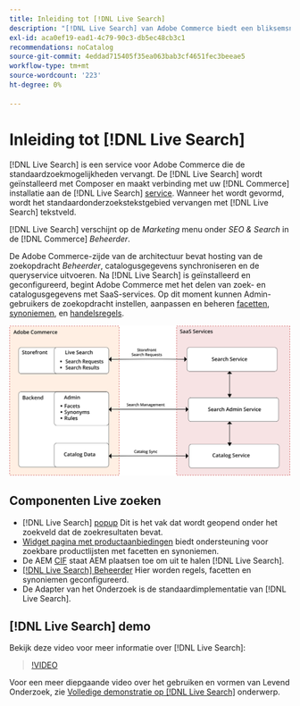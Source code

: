 ```yaml
---
title: Inleiding tot [!DNL Live Search]
description: "[!DNL Live Search] van Adobe Commerce biedt een bliksemsnelle, superrelevante en intuïtieve zoekervaring."
exl-id: aca0ef19-ead1-4c79-90c3-db5ec48cb3c1
recommendations: noCatalog
source-git-commit: 4eddad715405f35ea063bab3cf4651fec3beeae5
workflow-type: tm+mt
source-wordcount: '223'
ht-degree: 0%

---
```


# Inleiding tot [!DNL Live Search]

[!DNL Live Search] is een service voor Adobe Commerce die de standaardzoekmogelijkheden vervangt. De [!DNL Live Search] wordt geïnstalleerd met Composer en maakt verbinding met uw [!DNL Commerce] installatie aan de [!DNL Live Search] [service](../landing/saas.md). Wanneer het wordt gevormd, wordt het standaardonderzoekstekstgebied vervangen met [!DNL Live Search] tekstveld.

[!DNL Live Search] verschijnt op de *Marketing* menu onder *SEO &amp; Search* in de [!DNL Commerce] *Beheerder*.

De Adobe Commerce-zijde van de architectuur bevat hosting van de zoekopdracht *Beheerder*, catalogusgegevens synchroniseren en de queryservice uitvoeren. Na [!DNL Live Search] is geïnstalleerd en geconfigureerd, begint Adobe Commerce met het delen van zoek- en catalogusgegevens met SaaS-services. Op dit moment kunnen Admin-gebruikers de zoekopdracht instellen, aanpassen en beheren [facetten](facets.md), [synoniemen](synonyms.md), en [handelsregels](category-merch.md).

![Architectuurdiagram van Live Search](assets/architecture-diagram.svg)

## Componenten Live zoeken

* [!DNL Live Search] [popup](storefront-popover.md) Dit is het vak dat wordt geopend onder het zoekveld dat de zoekresultaten bevat.
* [Widget pagina met productaanbiedingen](plp-styling.md) biedt ondersteuning voor zoekbare productlijsten met facetten en synoniemen.
* De AEM [CIF](https://github.com/adobe/aem-cif-guides-venia/pull/319) staat AEM plaatsen toe om uit te halen [!DNL Live Search].
* [[!DNL Live Search] Beheerder](workspace.md) Hier worden regels, facetten en synoniemen geconfigureerd.
* De Adapter van het Onderzoek is de standaardimplementatie van [!DNL Live Search].

## [!DNL Live Search] demo

Bekijk deze video voor meer informatie over [!DNL Live Search]:

>[!VIDEO](https://video.tv.adobe.com/v/3418679?quality=12&learn=on)

Voor een meer diepgaande video over het gebruiken en vormen van Levend Onderzoek, zie [Volledige demonstratie op [!DNL Live Search]](https://experienceleague.adobe.com/docs/commerce-learn/tutorials/marketing/live-search-full-demonstration.html) onderwerp.
